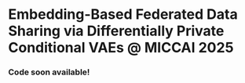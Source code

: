# Embedding-Based Federated Data Sharing via Differentially Private Conditional VAEs @ MICCAI 2025


### Code soon available!


